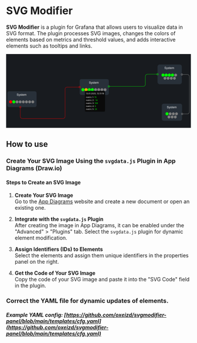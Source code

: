 # SVG Modifier

**SVG Modifier** is a plugin for Grafana that allows users to visualize data in SVG format. The plugin processes SVG images, changes the colors of elements based on metrics and threshold values, and adds interactive elements such as tooltips and links.

![image](https://github.com/oxeizd/svgmodifier-panel/blob/main/src/img/example.png)

## How to use

### Create Your SVG Image Using the `svgdata.js` Plugin in App Diagrams (Draw.io)

#### Steps to Create an SVG Image

1. **Create Your SVG Image**  
   Go to the [App Diagrams](https://app.diagrams.net/) website and create a new document or open an existing one.

2. **Integrate with the `svgdata.js` Plugin**  
   After creating the image in App Diagrams, it can be enabled under the "Advanced" > "Plugins" tab. Select the `svgdata.js` plugin for dynamic element modification.

3. **Assign Identifiers (IDs) to Elements**  
   Select the elements and assign them unique identifiers in the properties panel on the right.

4. **Get the Code of Your SVG Image**  
   Copy the code of your SVG image and paste it into the "SVG Code" field in the plugin.

### Correct the YAML file for dynamic updates of elements.

##### Example YAML config: [https://github.com/oxeizd/svgmodifier-panel/blob/main/templates/cfg.yaml](https://github.com/oxeizd/svgmodifier-panel/blob/main/templates/cfg.yaml)
